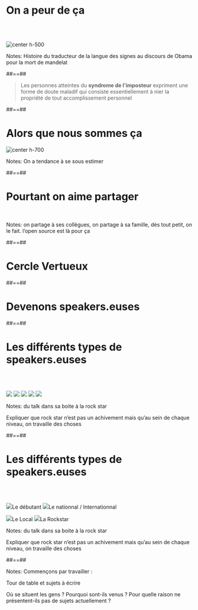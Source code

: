

# On a peur de ça


<br><br>

![](./assets/images/g3d67955561_0_19.png 'center h-500')

Notes:
Histoire du traducteur de la langue des signes au discours de Obama pour la mort de mandelat




##==##

<!-- .slide: class="quote-slide"-->

>Les personnes atteintes du **syndrome de l'imposteur** expriment une forme de doute maladif qui consiste essentiellement à nier la propriété de tout accomplissement personnel



##==##



# Alors que nous sommes ça


![](./assets/images/g3d67955561_0_25.png 'center h-700')

Notes:
On a tendance à se sous estimer


##==##


<!-- .slide: class="transition bottom mask" data-background="./assets/images/g3d67955561_0_26.png"-->

# Pourtant on aime partager

<br>

Notes:
on partage à ses collègues, on partage à sa famille, dès tout petit, on le fait. l’open source est là pour ça




##==##

<!-- .slide: data-background="./assets/images/g47f049d591_0_1.png" class="transition mask"-->

# Cercle Vertueux
<!-- .element: class="big thin bottom" -->



##==##

<!-- .slide: data-background="./assets/images/g156ee16052_1_6.png"-->

# Devenons speakers.euses
<!-- .element: class="big thin" -->



##==##

<!-- .slide: class="flex-row" data-type-show="prez"-->

# Les différents types de speakers.euses

<br><br>

<p>
<img class="h-300" src="./assets/images/g3d67955561_0_58.png">
<img class="h-300" src="./assets/images/g3d67955561_0_54.png">
<img class="h-300" src="./assets/images/g3d67955561_0_56.png">
<img class="h-300" src="./assets/images/g3d67955561_0_55.png">
<img class="h-300" src="./assets/images/g3d67955561_0_57.png">
</p>

Notes:
du talk dans sa boite à la rock star

Expliquer que rock star n’est pas un achivement mais qu’au sein de chaque niveau, on travaille des choses


##==##

<!-- .slide: class="flex-row" data-type-show="full"-->

# Les différents types de speakers.euses

<br><br>

<p>
<img class="h-300" src="./assets/images/g3d67955561_0_58.png"><span>Le débutant</span>
<img class="h-300" src="./assets/images/g3d67955561_0_55.png"><span>Le nationnal  
/ Internationnal
</p>

<p>
<img class="h-300" src="./assets/images/g3d67955561_0_54.png"><span>Le Local</span>
<img class="h-300" src="./assets/images/g3d67955561_0_57.png"><span>La Rockstar</span>
</p>

Notes:
du talk dans sa boite à la rock star

Expliquer que rock star n’est pas un achivement mais qu’au sein de chaque niveau, on travaille des choses





##==##

<!-- .slide: data-background="./assets/images/g3d67955561_0_2.png"-->

Notes:
Commençons par travailler : 



Tour de table et sujets à écrire 

Où se situent les gens ? Pourquoi sont-ils venus ? Pour quelle raison ne présentent-ils pas de sujets actuellement ?

